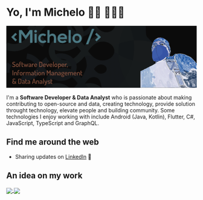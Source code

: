 # Yo, I'm Michelo 👋🏾 👩🏾‍💻


<img  src="https://github.com/michelo243/michelo243/blob/main/github_knowme.png"  alt="banner that says Michelo - software Developer, Information Management and Data Analyst alongside a cartoon illustration of Me in Ninja mode">

I'm a **Software Developer & Data Analyst** who is passionate about making contributing to open-source and data, creating technology, provide solution throught technology, elevate people and building community. Some technologies I enjoy working with include Android (Java, Kotlin), Flutter, C#, JavaScript, TypeScript and GraphQL. 

## Find me around the web

- Sharing updates on <a  href="https://www.linkedin.com/in/michelo243/">LinkedIn</a> 💼

## An idea on my work

<a href="https://github.com/michelo243">
  <img align="center" src="https://github-readme-stats.vercel.app/api/pin/?michelo243" />
</a>
<a href="https://github.com/michelo243">
  <img align="center" src="https://github-readme-stats.vercel.app/api?username=michelo243&&show_icons=true&title_color=ffffff&icon_color=bb2acf&text_color=daf7dc&bg_color=151515" />
</a>
